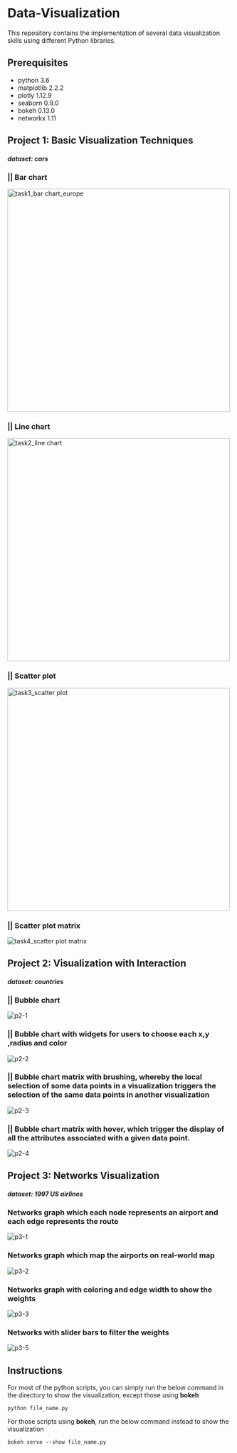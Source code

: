 # Data-Visualization
This repository contains the implementation of several data visualization skills using different Python libraries.


## Prerequisites
* python 3.6
* matplotlib 2.2.2
* plotly 1.12.9
* seaborn 0.9.0
* bokeh 0.13.0
* networkx 1.11

## Project 1: Basic Visualization Techniques
#### *dataset: cars*

### || Bar chart
<img width="500" alt="task1_bar chart_europe" src="https://user-images.githubusercontent.com/44735519/47966802-aebf0980-e024-11e8-80b6-7777fd12c451.PNG">

### || Line chart
<img width="500" alt="task2_line chart" src="https://user-images.githubusercontent.com/44735519/47966806-b2529080-e024-11e8-9fd8-88013054e373.PNG">

### || Scatter plot
<img width="500" alt="task3_scatter plot" src="https://user-images.githubusercontent.com/44735519/47966808-b41c5400-e024-11e8-8579-5390146a007c.PNG">

### || Scatter plot matrix
![task4_scatter plot matrix](https://user-images.githubusercontent.com/44735519/47966845-d9a95d80-e024-11e8-8ebd-7aad70050ff1.png)


## Project 2: Visualization with Interaction
#### *dataset: countries*

### || Bubble chart
![p2-1](https://user-images.githubusercontent.com/44735519/47968862-87286b00-e03d-11e8-978b-88b97c86c79c.gif)

### || Bubble chart with widgets for users to choose each x,y ,radius and color
![p2-2](https://user-images.githubusercontent.com/44735519/47968863-88599800-e03d-11e8-8e72-bdd016346ff7.gif)

### || Bubble chart matrix with brushing, whereby the local selection of some data points in a visualization triggers the selection of the same data points in another visualization
![p2-3](https://user-images.githubusercontent.com/44735519/47968889-fdc56880-e03d-11e8-9764-9cb9d455c68f.gif)

### || Bubble chart matrix with hover, which trigger the display of all the attributes associated with a given data point.
![p2-4](https://user-images.githubusercontent.com/44735519/47968892-028a1c80-e03e-11e8-920a-f2163ac6d911.gif)


## Project 3: Networks Visualization
#### *dataset: 1997 US airlines*

### Networks graph which each node represents an airport and each edge represents the route
![p3-1](https://user-images.githubusercontent.com/44735519/47969027-d7083180-e03f-11e8-9872-c7224dd2722f.JPG)

### Networks graph which map the airports on real-world map 
![p3-2](https://user-images.githubusercontent.com/44735519/47969028-d7083180-e03f-11e8-8317-2bdfe3c73af3.gif)

### Networks graph with coloring and edge width to show the weights
![p3-3](https://user-images.githubusercontent.com/44735519/47969030-d7083180-e03f-11e8-891f-4492cdab8d6c.JPG)

### Networks with slider bars to filter the weights
![p3-5](https://user-images.githubusercontent.com/44735519/47969032-d7083180-e03f-11e8-8f84-07bf20c2e24b.gif)


## Instructions

For most of the python scripts, you can simply run the below command in the directory to show the visualization, except those using **bokeh**
```
python file_name.py
```

For those scripts using **bokeh**, run the below command instead to show the visualization
```
bokeh serve --show file_name.py
```
